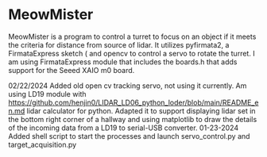 # MeowMister
 
MeowMister is a program to control a turret to focus on an object if it meets the criteria for distance from source of lidar. It utilizes pyfirmata2, a FirmataExpress sketch ( and opencv to control a servo to rotate the turret.  I am using FirmataExpress module that includes the boards.h that adds support for the Seeed XAIO m0 board.

02/22/2024
Added old open cv tracking servo, not using it currently. Am using LD19 module with https://github.com/henjin0/LIDAR_LD06_python_loder/blob/main/README_en.md lidar calculator for python. Adapted it to support displaying lidar set in the bottom right
corner of a hallway and using matplotlib to draw the details of the incoming data from a LD19 to serial-USB converter.
01-23-2024
Added shell script to start the processes and launch servo_control.py and target_acquisition.py
